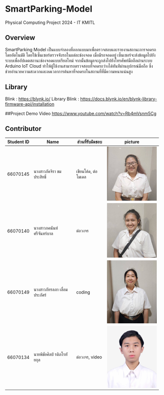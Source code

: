 # SmartParking-Model
Physical Computing Project 2024 - IT KMITL

## Overview
SmartParking Model เป็นแบบจำลองที่ออกแบบมาเพื่อตรวจสอบและรายงานสถานะการจอดรถโดยอัตโนมัติ โดยใช้เซ็นเซอร์ตรวจจับรถในแต่ละช่องจอด เมื่อมีรถจอดอยู่ เซ็นเซอร์จะส่งข้อมูลไปยังระบบเพื่ออัปเดตสถานะช่องจอดแบบเรียลไทม์ จากนั้นข้อมูลจะถูกส่งไปยังโทรศัพท์มือถือผ่านระบบ Arduino IoT Cloud ทำให้ผู้ใช้งานสามารถตรวจสอบที่จอดรถว่างได้ทันทีผ่านอุปกรณ์มือถือ ซึ่งช่วยอำนวยความสะดวกและลดเวลาการค้นหาที่จอดรถในสถานที่ที่มีความหนาแน่นสูง

## Library
Blink : https://blynk.io/
Library Blink : https://docs.blynk.io/en/blynk-library-firmware-api/installation

##Project Demo Video
https://www.youtube.com/watch?v=Rb4mVsnm5Cg

## Contributor
| Student ID | Name | ส่วนที่รับผิดชอบ | picture |
|--|--|--|--|
| 66070145 | นางสาวภัคจิรา ขมประสิทธิ์ | เขียนโค้ด, ต่อโมเดล | <img src="pic/66070145.jpg" width="200"> |
| 66070140 | นางสาวภคนันท์ ศรีจันทร์บาล | ต่อวงจร | <img src="pic/66070140.jpg" width="200"> |
| 66070149 | นางสาวภัทรลภา เลื่อมประภัศร์ | coding | <img src="pic/66070149.jpg" width="200"> |
| 66070134 | นายพิชัยศิลป์ รติภโรทัยกุล | ต่อวงจร, video | <img src="pic/66070134.jpg" width="200"> |
